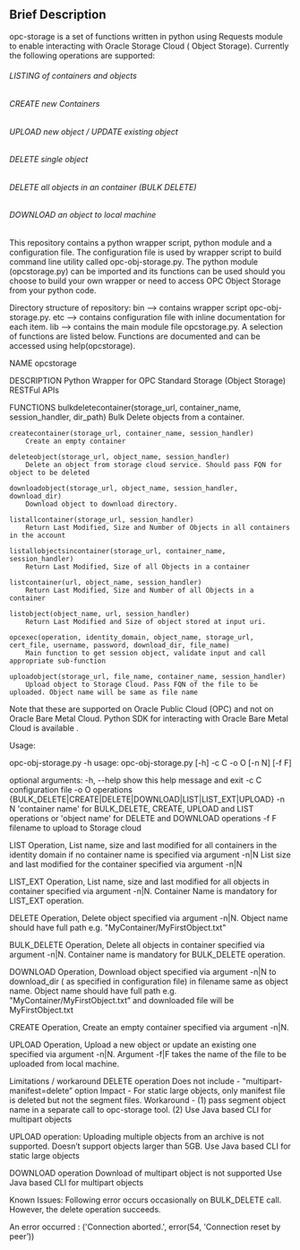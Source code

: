 ## Brief Description

opc-storage is a set of functions written in python using Requests module to enable interacting with Oracle Storage Cloud ( Object Storage). Currently the following operations are supported:

###### LISTING of containers and objects
###### CREATE new Containers
###### UPLOAD new object / UPDATE existing object
###### DELETE single object
###### DELETE all objects in an container (BULK DELETE)
###### DOWNLOAD an object to local machine

This repository contains a python wrapper script, python module and a configuration file. The configuration file is used by wrapper script to build command line utility called opc-obj-storage.py. The python module (opcstorage.py) can be imported and its functions can be used should you choose to build your own wrapper or need to access OPC Object Storage from your python code. 

Directory structure of repository:
    bin —> contains wrapper script opc-obj-storage.py.
    etc —> contains configuration file with inline documentation for each item.
    lib —> contains the main module file opcstorage.py.  A selection of functions are listed below. Functions are documented and can be accessed using help(opcstorage).
    
NAME
    opcstorage

DESCRIPTION
    Python Wrapper for OPC Standard Storage (Object Storage) RESTFul APIs

FUNCTIONS
    bulkdeletecontainer(storage_url, container_name, session_handler, dir_path)
        Bulk Delete objects from a container.
    
    createcontainer(storage_url, container_name, session_handler)
        Create an empty container
    
    deleteobject(storage_url, object_name, session_handler)
        Delete an object from storage cloud service. Should pass FQN for object to be deleted
    
    downloadobject(storage_url, object_name, session_handler, download_dir)
        Download object to download directory.
    
    listallcontainer(storage_url, session_handler)
        Return Last Modified, Size and Number of Objects in all containers in the account
    
    listallobjectsincontainer(storage_url, container_name, session_handler)
        Return Last Modified, Size of all Objects in a container

    listcontainer(url, object_name, session_handler)
        Return Last Modified, Size and Number of all Objects in a container
    
    listobject(object_name, url, session_handler)
        Return Last Modified and Size of object stored at input uri.
    
    opcexec(operation, identity_domain, object_name, storage_url, cert_file, username, password, download_dir, file_name)
        Main function to get session object, validate input and call appropriate sub-function
      
    uploadobject(storage_url, file_name, container_name, session_handler)
        Upload object to Storage Cloud. Pass FQN of the file to be uploaded. Object name will be same as file name

Note that these are supported on Oracle Public Cloud (OPC) and not on Oracle Bare Metal Cloud. Python SDK for interacting with Oracle Bare Metal Cloud is available <here>.

Usage:

  opc-obj-storage.py -h
  usage: opc-obj-storage.py [-h] -c C -o O [-n N] [-f F]

  optional arguments:
    -h, --help  show this help message and exit
    -c C        configuration file
    -o O        operations
                {BULK_DELETE|CREATE|DELETE|DOWNLOAD|LIST|LIST_EXT|UPLOAD}
    -n N        'container name' for BULK_DELETE, CREATE, UPLOAD and LIST
                operations or 'object name' for DELETE and DOWNLOAD operations
    -f F        filename to upload to Storage cloud

LIST Operation,
    List name, size and last modified for all containers in the identity domain if no container name is specified via argument -n|N
    List  size and last modified for the container specified via argument -n|N
    
LIST_EXT Operation,
    List name, size and last modified for all objects in container specified via argument -n|N. Container Name is mandatory for LIST_EXT operation.

DELETE Operation,
    Delete object specified via argument -n|N. Object name should have full path e.g. "MyContainer/MyFirstObject.txt"

BULK_DELETE Operation,
   Delete all objects in container specified via argument -n|N. Container name is mandatory for BULK_DELETE operation.

DOWNLOAD Operation,
    Download object specified via argument -n|N  to download_dir ( as specified in configuration file) in filename same as object name. Object name should have full path e.g. "MyContainer/MyFirstObject.txt” and downloaded file will be MyFirstObject.txt

CREATE Operation,
    Create an empty container specified via argument -n|N.

UPLOAD Operation,
    Upload a new object or update an existing one specified via argument -n|N. 
    Argument -f|F takes the name of the file to be uploaded from local machine.

Limitations / workaround
DELETE operation
   Does not include - "multipart-manifest=delete” option
   Impact - For static large objects, only manifest file is deleted but not the segment files.
   Workaround - (1) pass segment object name in a separate call to opc-storage tool.
                            (2) Use Java based CLI for multipart objects

UPLOAD operation:
    Uploading multiple objects from an archive is not supported.
    Doesn’t support objects larger than 5GB.
    Use Java based CLI for static large objects
    
DOWNLOAD operation
     Download of multipart object is not supported
     Use Java based CLI for multipart objects


Known Issues:
Following error occurs occasionally on BULK_DELETE call. However, the delete operation succeeds.

An error occurred : ('Connection aborted.', error(54, 'Connection reset by peer’))

